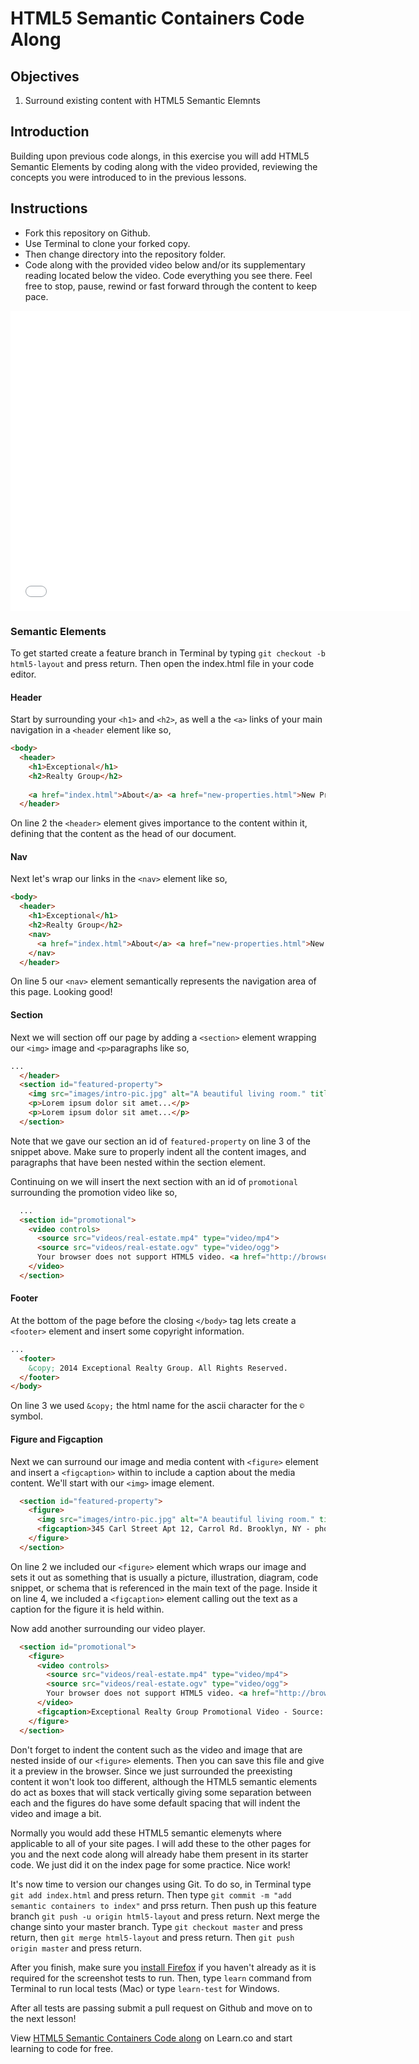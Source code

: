 # HTML5 Semantic Containers Code Along

## Objectives

1. Surround existing content with HTML5 Semantic Elemnts

## Introduction

Building upon previous code alongs, in this exercise you will add HTML5 Semantic Elements by coding along with the video provided, reviewing the concepts you were introduced to in the previous lessons.

## Instructions

- Fork this repository on Github.
- Use Terminal to clone your forked copy.
- Then change directory into the repository folder.
- Code along with the provided video below and/or its supplementary reading located below the video. Code everything you see there. Feel free to stop, pause, rewind or fast forward through the content to keep pace.

<iframe width="640" height="480" src="//www.youtube.com/embed/xrDw6I4MSBk?rel=0" frameborder="0" allowfullscreen></iframe>

### Semantic Elements

To get started create a feature branch in Terminal by typing `git checkout -b html5-layout` and press return. Then open the index.html file in your code editor.

#### Header

Start by surrounding your `<h1>` and `<h2>`, as well a the `<a>` links of your main navigation in a `<header` element like so,

```html
<body>
  <header>
    <h1>Exceptional</h1>
    <h2>Realty Group</h2>
    
    <a href="index.html">About</a> <a href="new-properties.html">New Properties</a> <a href="real-estate-listings.html">Listings</a> <a href="market-report.html">Market Report</a> <a href="contact.html">Contact</a> <a href="http://hud.gov" target="_blank">H.U.D.</a>
  </header>
```

On line 2 the `<header>` element gives importance to the content within it, defining that the content as the head of our document. 

#### Nav

Next let's wrap our links in the `<nav>` element like so,

```html
<body>
  <header>
    <h1>Exceptional</h1>
    <h2>Realty Group</h2>
    <nav>
      <a href="index.html">About</a> <a href="new-properties.html">New Properties</a> <a href="real-estate-listings.html">Listings</a> <a href="market-report.html">Market Report</a> <a href="contact.html">Contact</a> <a href="http://hud.gov" target="_blank">H.U.D.</a>
    </nav>
  </header>
```

On line 5 our `<nav>` element semantically represents the navigation area of this page. Looking good!

#### Section

Next we will section off our page by adding a `<section>` element wrapping our `<img>` image and `<p>`paragraphs like so,

```html
...
  </header>
  <section id="featured-property">
    <img src="images/intro-pic.jpg" alt="A beautiful living room." title="Welcome to Exceptional Realty Group">
    <p>Lorem ipsum dolor sit amet...</p>
    <p>Lorem ipsum dolor sit amet...</p>
  </section>
```

Note that we gave our section an id of `featured-property` on line 3 of the snippet above. Make sure to properly indent all the content images, and paragraphs that have been nested within the section element.

Continuing on we will insert the next section with an id of `promotional` surrounding the promotion video like so,

```html
  ...
  <section id="promotional">
    <video controls>
      <source src="videos/real-estate.mp4" type="video/mp4">
      <source src="videos/real-estate.ogv" type="video/ogg">
      Your browser does not support HTML5 video. <a href="http://browsehappy.com" target="_blank">Please upgrade your browser</a>.
    </video>
  </section>
````

#### Footer

At the bottom of the page before the closing `</body>` tag lets create a `<footer>` element and insert some copyright information.

```html
...
  <footer>
    &copy; 2014 Exceptional Realty Group. All Rights Reserved.
  </footer>
</body>
```

On line 3 we used `&copy;` the html name for the ascii character for the `©` symbol.

#### Figure and Figcaption

Next we can surround our image and media content with `<figure>` element and insert a `<figcaption>` within to include a caption about the media content. We'll start with our `<img>` image element.

```html
  <section id="featured-property">
    <figure>
      <img src="images/intro-pic.jpg" alt="A beautiful living room." title="Welcome to Exceptional Realty Group">
      <figcaption>345 Carl Street Apt 12, Carrol Rd. Brooklyn, NY - photo by Denise Richards</figcaption>
    </figure>
  </section>
```

On line 2 we included our `<figure>` element which wraps our image and sets it out as something that is usually a picture, illustration, diagram, code snippet, or schema that is referenced in the main text of the page. Inside it on line 4, we included a `<figcaption>` element calling out the text as a caption for the figure it is held within.

Now add another surrounding our video player.

```html
  <section id="promotional">
    <figure>
      <video controls>
        <source src="videos/real-estate.mp4" type="video/mp4">
        <source src="videos/real-estate.ogv" type="video/ogg">
        Your browser does not support HTML5 video. <a href="http://browsehappy.com" target="_blank">Please upgrade your browser</a>.
      </video>
      <figcaption>Exceptional Realty Group Promotional Video - Source: archive.org</figcaption>
    </figure>
  </section>
```

Don't forget to indent the content such as the video and image that are nested inside of our `<figure>` elements. Then you can save this file and give it a preview in the browser. Since we just surrounded the preexisting content it won't look too different, although the HTML5 semantic elements do act as boxes that will stack vertically giving some separation between each and the figures do have some default spacing that will indent the video and image a bit.

Normally you would add these HTML5 semantic elemenyts where applicable to all of your site pages. I will add these to the other pages for you and the next code along will already habe them present in its starter code. We just did it on the index page for some practice. Nice work!

It's now time to version our changes using Git. To do so, in Terminal type `git add index.html` and press return. Then type `git commit -m "add semantic containers to index"` and prss return. Then push up this feature branch `git push -u origin html5-layout` and press return. Next merge the change sinto your master branch. Type `git checkout master` and press return, then `git merge html5-layout` and press return. Then `git push origin master` and press return.

After you finish, make sure you <a href="https://www.mozilla.org/en-US/firefox/new/" target="_blank">install Firefox</a> if you haven't already as it is required for the screenshot tests to run. Then, type `learn` command from Terminal to run local tests (Mac) or type `learn-test` for Windows.

After all tests are passing submit a pull request on Github and move on to the next lesson!

<p data-visibility='hidden'>View <a href='https://learn.co/lessons/html5-semantic-containers-code-along' title='HTML5 Semantic Containers Codealong'>HTML5 Semantic Containers Code along</a> on Learn.co and start learning to code for free.</p>
